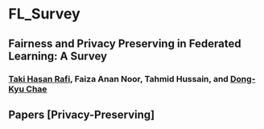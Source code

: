 # FL_Survey
## Fairness and Privacy Preserving in Federated Learning: A Survey
### [Taki Hasan Rafi](https://takihasan.github.io/), Faiza Anan Noor, Tahmid Hussain, and [Dong-Kyu Chae](https://dkchae.github.io/)


## Papers [Privacy-Preserving]
#### 
